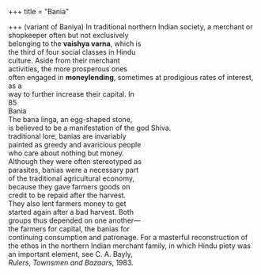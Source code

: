 +++
title = "Bania"

+++
(variant of Baniya) In traditional northern Indian society, a merchant or shopkeeper often but not exclusively  
belonging to the **vaishya varna**, which is  
the third of four social classes in Hindu  
culture. Aside from their merchant  
activities, the more prosperous ones  
often engaged in **moneylending**, sometimes at prodigious rates of interest, as a  
way to further increase their capital. In  
85  
Bania  
The bana linga, an egg-shaped stone,  
is believed to be a manifestation of the god Shiva.  
traditional lore, banias are invariably  
painted as greedy and avaricious people  
who care about nothing but money.  
Although they were often stereotyped as  
parasites, banias were a necessary part  
of the traditional agricultural economy,  
because they gave farmers goods on  
credit to be repaid after the harvest.  
They also lent farmers money to get  
started again after a bad harvest. Both  
groups thus depended on one another—  
the farmers for capital, the banias for  
continuing consumption and patronage. For a masterful reconstruction of  
the ethos in the northern Indian merchant family, in which Hindu piety was  
an important element, see C. A. Bayly,  
*Rulers*, *Townsmen and Bazaars*, 1983.